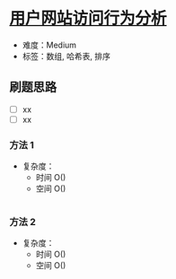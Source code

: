 # [用户网站访问行为分析](https://leetcode-cn.com/problems/analyze-user-website-visit-pattern/)

- 难度：Medium
- 标签：数组, 哈希表, 排序

## 刷题思路

- [ ] xx
- [ ] xx

### 方法 1

- 复杂度：
    - 时间 O()
    - 空间 O()

``` js

```

### 方法 2

- 复杂度：
    - 时间 O()
    - 空间 O()

``` js

```
